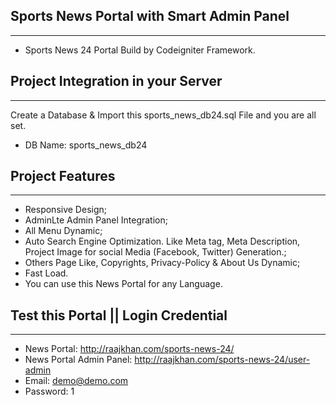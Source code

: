 ## Sports News Portal with Smart Admin Panel
--------------------------------------------
* Sports News 24 Portal Build by Codeigniter Framework.


## Project Integration in your Server
-------------------------------------
Create a Database & Import this  sports_news_db24.sql File and you are all set.
* DB Name: sports_news_db24


## Project Features 
---------------------
* Responsive Design;
* AdminLte Admin Panel Integration;
* All Menu Dynamic;
* Auto Search Engine Optimization. Like Meta tag, Meta Description, Project Image for social Media (Facebook, Twitter) Generation.;
* Others Page Like, Copyrights, Privacy-Policy & About Us Dynamic;
* Fast Load.
* You can use this News Portal for any Language.

## Test this Portal || Login Credential 
----------------------------------------
* News Portal: http://raajkhan.com/sports-news-24/
* News Portal Admin Panel: http://raajkhan.com/sports-news-24/user-admin
* Email: demo@demo.com
* Password: 1
        
       
       


